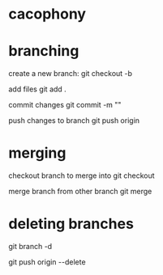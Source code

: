 # cacophony

# branching

  create a new branch:
  git checkout -b <branch-name>

  add files
  git add .

  commit changes
  git commit -m "<change-note>"
  
  push changes to branch
  git push origin <branch-name>

  
# merging

  checkout branch to merge into
  git checkout <branch-name>

  merge branch from other branch
  git merge <branch-name>

# deleting branches

  git branch -d <branch-name>

  git push origin --delete <branch-name>

